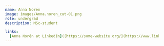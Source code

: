 ```yaml
---
name: Anna Norén
image: images/Anna.noren_cut-01.png
role: undergrad
description: MSc-student

links:
  [Anna Norén at LinkedIn]([https://some-website.org/](https://www.linkedin.com/in/anna-nor%C3%A9n-984b65149/))
---
```




